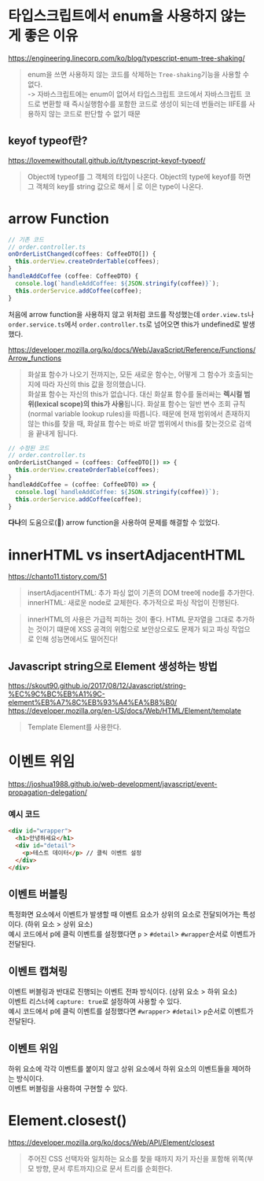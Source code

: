 # 타입스크립트에서 enum을 사용하지 않는 게 좋은 이유
https://engineering.linecorp.com/ko/blog/typescript-enum-tree-shaking/
> enum을 쓰면 사용하지 않는 코드를 삭제하는 `Tree-shaking`기능을 사용할 수 없다.   
-> 자바스크립트에는 enum이 없어서 타입스크립트 코드에서 자바스크립트 코드로 변환할 때 즉시실행함수를 포함한 코드로 생성이 되는데 번들러는 IIFE를 사용하지 않는 코드로 판단할 수 없기 때문

## keyof typeof란?
https://lovemewithoutall.github.io/it/typescript-keyof-typeof/
> Object에 typeof를 그 객체의 타입이 나온다. Object의 type에 keyof를 하면 그 객체의 key를 string 값으로 해서 | 로 이은 type이 나온다.

# arrow Function
```javascript
// 기존 코드
// order.controller.ts
onOrderListChanged(coffees: CoffeeDTO[]) {
  this.orderView.createOrderTable(coffees);
}
handleAddCoffee (coffee: CoffeeDTO) {
  console.log(`handleAddCoffee: ${JSON.stringify(coffee)}`);
  this.orderService.addCoffee(coffee);
}
```
처음에 arrow function을 사용하지 않고 위처럼 코드를 작성했는데 `order.view.ts`나 `order.service.ts`에서 `order.controller.ts`로 넘어오면 this가 undefined로 발생했다.  
     
https://developer.mozilla.org/ko/docs/Web/JavaScript/Reference/Functions/Arrow_functions
> 화살표 함수가 나오기 전까지는, 모든 새로운 함수는, 어떻게 그 함수가 호출되는지에 따라 자신의 this 값을 정의했습니다.   
화살표 함수는 자신의 this가 없습니다.  대신 화살표 함수를 둘러싸는 **렉시컬 범위(lexical scope)의 this가 사용**됩니다. 화살표 함수는 일반 변수 조회 규칙(normal variable lookup rules)을 따릅니다. 때문에 현재 범위에서 존재하지 않는 this를 찾을 때, 화살표 함수는 바로 바깥 범위에서 this를 찾는것으로 검색을 끝내게 됩니다.
```javascript
// 수정된 코드
// order.controller.ts
onOrderListChanged = (coffees: CoffeeDTO[]) => {
  this.orderView.createOrderTable(coffees);
}
handleAddCoffee = (coffee: CoffeeDTO) => {
  console.log(`handleAddCoffee: ${JSON.stringify(coffee)}`);
  this.orderService.addCoffee(coffee);
}
```
**다나**의 도움으로(🥳) arrow function을 사용하여 문제를 해결할 수 있었다.

# innerHTML vs insertAdjacentHTML
https://chanto11.tistory.com/51
> insertAdjacentHTML: 추가 파싱 없이 기존의 DOM tree에 node를 추가한다.
innerHTML: 새로운 node로 교체한다. 추가적으로 파싱 작업이 진행된다.

> innerHTML의 사용은 가급적 피하는 것이 좋다. HTML 문자열을 그대로 추가하는 것이기 떄문에 XSS 공격의 위험으로 보안상으로도 문제가 되고 파싱 작업으로 인해 성능면에서도 떨어진다!

## Javascript string으로 Element 생성하는 방법
https://skout90.github.io/2017/08/12/Javascript/string-%EC%9C%BC%EB%A1%9C-element%EB%A7%8C%EB%93%A4%EA%B8%B0/    
https://developer.mozilla.org/en-US/docs/Web/HTML/Element/template
> Template Element를 사용한다.

# 이벤트 위임
https://joshua1988.github.io/web-development/javascript/event-propagation-delegation/

### 예시 코드
```html
<div id="wrapper">
  <h1>안녕하세요</h1>
  <div id="detail">
    <p>테스트 데이터</p> // 클릭 이벤트 설정
  </div>
</div>
```

## 이벤트 버블링
특정화면 요소에서 이벤트가 발생할 때 이벤트 요소가 상위의 요소로 전달되어가는 특성이다. (하위 요소 > 상위 요소)   
예시 코드에서 p에 클릭 이벤트를 설정했다면 `p` > `#detail`> `#wrapper`순서로 이벤트가 전달된다.

## 이벤트 캡쳐링
이벤트 버블링과 반대로 진행되는 이벤트 전파 방식이다. (상위 요소 > 하위 요소)   
이벤트 리스너에 `capture: true`로 설정하여 사용할 수 있다.   
예시 코드에서 p에 클릭 이벤트를 설정했다면 `#wrapper`> `#detail`> `p`순서로 이벤트가 전달된다.

## 이벤트 위임
하위 요소에 각각 이벤트를 붙이지 않고 상위 요소에서 하위 요소의 이벤트들을 제어하는 방식이다.  
이벤트 버블링을 사용하여 구현할 수 있다.

# Element.closest()
https://developer.mozilla.org/ko/docs/Web/API/Element/closest
> 주어진 CSS 선택자와 일치하는 요소를 찾을 때까지 자기 자신을 포함해 위쪽(부모 방향, 문서 루트까지)으로 문서 트리를 순회한다.
